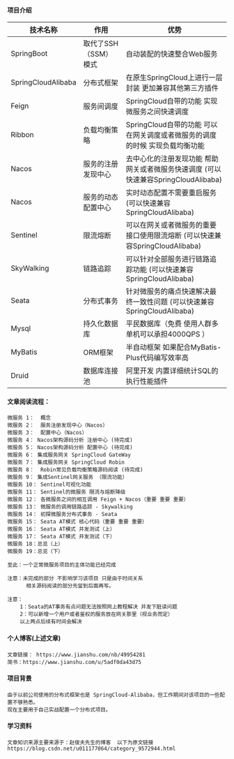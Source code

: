 #### 项目介绍
    
 | 技术名称 | 作用 | 优势 |
 | --- | --- | --- |
 | SpringBoot | 取代了SSH（SSM）模式 | 自动装配的快速整合Web服务 |
 | SpringCloudAlibaba | 分布式框架 | 在原生SpringCloud上进行一层封装 更加兼容其他第三方插件 |
 | Feign | 服务间调度 | SpringCloud自带的功能 实现微服务之间快速调度 |
 | Ribbon | 负载均衡策略 | SpringCloud自带的功能 可以在网关调度或者微服务的调度的时候 实现负载均衡功能  |
 | Nacos | 服务的注册发现中心 | 去中心化的注册发现功能 帮助网关或者微服务快速调度 (可以快速兼容SpringCloudAlibaba) |
 | Nacos | 服务的动态配置中心 | 实时动态配置不需要重启服务(可以快速兼容SpringCloudAlibaba) |
 | Sentinel | 限流熔断 | 可以在网关或者微服务的重要接口使用限流熔断  (可以快速兼容SpringCloudAlibaba)  |
 | SkyWalking | 链路追踪 | 可以针对全部服务进行链路追踪功能  (可以快速兼容SpringCloudAlibaba)  |
 | Seata | 分布式事务 | 针对微服务的痛点快速解决最终一致性问题 (可以快速兼容SpringCloudAlibaba)  |
 | Mysql | 持久化数据库 | 平民数据库（免费 使用人群多 单机可以承担4000QPS ）  |
 | MyBatis | ORM框架 | 半自动框架 如果配合MyBatis-Plus代码编写效率高  |
 | Druid| 数据库连接池 | 阿里开发 内置详细统计SQL的执行性能插件  |      
 
#### 文章阅读流程：      
    微服务 1：  概念       
    微服务 2：  服务注册发现中心（Nacos）
    微服务 3：  配置中心（Nacos）
    微服务 4： Nacos架构源码分析 注册中心 (待完成)
    微服务 5： Nacos架构源码分析 配置中心 (待完成)
    微服务 6： 集成服务网关 SpringCloud GateWay
    微服务 7： 集成服务网关 SpringCloud Robin
    微服务 8：  Robin常见负载均衡策略源码阅读 (待完成)
    微服务 9： 集成Sentinel网关服务 （限流功能）
    微服务 10： Sentinel可视化功能 
    微服务 11： Sentinel的微服务 限流与熔断降级
    微服务 12： 各微服务之间的相互调用 Feign + Nacos（重要 重要 重要）
    微服务 13： 微服务的调用链路追踪 - Skywalking
    微服务 14： 初探微服务分布式事务 - Seata 
    微服务 15： Seata AT模式 核心代码（重要 重要 重要）
    微服务 16： Seata AT模式 并发测试（上）
    微服务 17： Seata AT模式 并发测试（下）
    微服务 18：总览（上）
    微服务 19：总览（下）
    
    至此：一个正常微服务项目的主体功能已经完成
    
    注意：未完成的部分 不影响学习该项目 只是由于时间关系 
          相关源码阅读的部分先留到后面再写。
    
    注意：
        1：Seata的AT事务有点问题无法按照网上教程解决 并发下脏读问题
        2：可以新增一个用户或者鉴权的服务放在网关那里（视业务而定）
        以上两点后续有时间会解决
       
#### 个人博客(上述文章)
    文章链接： https://www.jianshu.com/nb/49954281
    简书：https://www.jianshu.com/u/5adf0da43d75
    
#### 项目背景
    由于以前公司使用的分布式框架也是 SpringCloud-Alibaba，但工作期间对该项目的一些配置不够熟悉。
    现在主要用于自己实战配置一个分布式项目。
    
#### 学习资料
    文章知识来源主要来源于：赵俊夫先生的博客  以下为原文链接
    https://blog.csdn.net/u011177064/category_9572944.html       